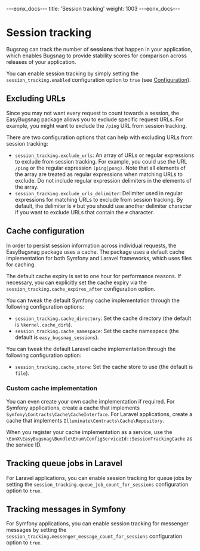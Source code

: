 ---eonx_docs---
title: 'Session tracking'
weight: 1003
---eonx_docs---

# Session tracking

Bugsnag can track the number of **sessions** that happen in your application, which enables Bugsnag to provide stability
scores for comparison across releases of your application.

You can enable session tracking by simply setting the `session_tracking.enabled` configuration option to `true` (see
[Configuration](config.md)).

## Excluding URLs

Since you may not want every request to count towards a session, the EasyBugsnag package allows you to exclude specific
request URLs. For example, you might want to exclude the `/ping` URL from session tracking.

There are two configuration options that can help with excluding URLs from session tracking:

- `session_tracking.exclude_urls`: An array of URLs or regular expressions to exclude from session tracking. For
  example, you could use the URL `/ping` or the regular expression `(ping|pong)`. Note that all elements of the array
  are treated as regular expressions when matching URLs to exclude. Do not include regular expression delimiters in the
  elements of the array.
- `session_tracking.exclude_urls_delimiter`: Delimiter used in regular expressions for matching URLs to exclude from
  session tracking. By default, the delimiter is `#` but you should use another delimiter character if you want to
  exclude URLs that contain the `#` character.

## Cache configuration

In order to persist session information across individual requests, the EasyBugsnag package uses a cache. The package
uses a default cache implementation for both Symfony and Laravel frameworks, which uses files for caching.

The default cache expiry is set to one hour for performance reasons. If necessary, you can explicitly set the cache
expiry via the `session_tracking.cache_expires_after` configuration option.

You can tweak the default Symfony cache implementation through the following configuration options:

- `session_tracking.cache_directory`: Set the cache directory (the default is `%kernel.cache_dir%`).
- `session_tracking.cache_namespace`: Set the cache namespace (the default is `easy_bugsnag_sessions`).

You can tweak the default Laravel cache implementation through the following configuration option:

- `session_tracking.cache_store`: Set the cache store to use (the default is `file`).

### Custom cache implementation

You can even create your own cache implementation if required. For Symfony applications, create a cache that implements
`Symfony\Contracts\Cache\CacheInterface`. For Laravel applications, create a cache that implements
`Illuminate\Contracts\Cache\Repository`.

When you register your cache implementation as a service, use the `\EonX\EasyBugsnag\Bundle\Enum\ConfigServiceId::SessionTrackingCache` as the service ID.

## Tracking queue jobs in Laravel

For Laravel applications, you can enable session tracking for queue jobs by setting the
`session_tracking.queue_job_count_for_sessions` configuration option to `true`.

## Tracking messages in Symfony

For Symfony applications, you can enable session tracking for messenger messages by setting the
`session_tracking.messenger_message_count_for_sessions` configuration option to `true`.
